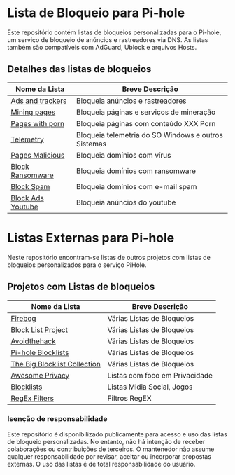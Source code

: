 # Lista de Bloqueio para Pi-hole 
Este repositório contém listas de bloqueios personalizadas para o Pi-hole, um serviço de bloqueio de anúncios e rastreadores via DNS. As listas também são compatíveis com AdGuard, Ublock e arquivos Hosts.

## Detalhes das listas de bloqueios
| Nome da Lista | Breve Descrição | 
|---|---|
| [Ads and trackers](https://raw.githubusercontent.com/PauloHenkeM/pi-hole/main/Adsandtrackers.txt) | Bloqueia anúncios e rastreadores |  
| [Mining pages](https://raw.githubusercontent.com/PauloHenkeM/pi-hole/main/Miningpages.txt) | Bloqueia páginas e serviços de mineração | 
| [Pages with porn](https://raw.githubusercontent.com/PauloHenkeM/pi-hole/main/Rastreadores.txt) | Bloqueia páginas com conteúdo XXX Porn | 
| [Telemetry](https://github.com/PauloHenkeM/pi-hole/blob/main/Telemetry.txt) | Bloqueia telemetria do SO Windows e outros Sistemas |
| [Pages Malicious](https://raw.githubusercontent.com/PauloHenkeM/pi-hole/main/Malicious.txt) | Bloqueia domínios com vírus |
| [Block Ransomware](https://raw.githubusercontent.com/PauloHenkeM/pi-hole/main/Ransomware.txt) | Bloqueia domínios com ransomware |
| [Block Spam](https://raw.githubusercontent.com/PauloHenkeM/pi-hole/main/Spam.mails.txt) | Bloqueia domínios com e-mail spam |
| [Block Ads Youtube](https://raw.githubusercontent.com/PauloHenkeM/pi-hole/main/Youtube.txt) | Bloqueia anúncios do youtube | 


# Listas Externas para Pi-hole 
Neste repositório encontram-se listas de outros projetos com listas de bloqueios personalizados para o serviço PiHole.

## Projetos com Listas de bloqueios
| Nome da Lista | Breve Descrição |
|---|---|
| [Firebog](https://firebog.net) | Várias Listas de Bloqueios |
| [Block List Project](https://github.com/blocklistproject/Lists) | Várias Listas de Bloqueios |
| [Avoidthehack](https://avoidthehack.com/best-pihole-blocklists) | Várias Listas de Bloqueios | 
| [Pi-hole Blocklists](https://github.com/topics/pihole-blocklists) | Várias Listas de Bloqueios | 
| [The Big Blocklist Collection](https://github.com/sefinek24/PiHole-Blocklist-Collection) | Várias Listas de Bloqueios |
| [Awesome Privacy](https://github.com/pluja/awesome-privacy) | Listas com foco em Privacidade |
| [Blocklists](https://github.com/nickoppen/pihole-blocklists) | Listas Midia Social, Jogos |
| [RegEx Filters](https://github.com/slyfox1186/pihole-regex) | Filtros RegEX |

### Isenção de responsabilidade
Este repositório é disponibilizado publicamente para acesso e uso das listas de bloqueio personalizadas. No entanto, não há intenção de receber colaborações ou contribuições de terceiros. O mantenedor não assume qualquer responsabilidade por revisar, aceitar ou incorporar propostas externas. O uso das listas é de total responsabilidade do usuário.
